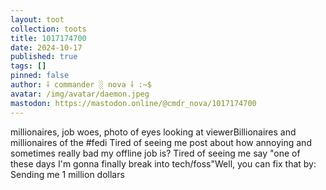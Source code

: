 ```yaml
---
layout: toot
collection: toots
title: 1017174700
date: 2024-10-17
published: true
tags: []
pinned: false
author: ⸸ commander ░ nova ⸸ :~$
avatar: /img/avatar/daemon.jpeg
mastodon: https://mastodon.online/@cmdr_nova/1017174700
---
```


millionaires, job woes, photo of eyes looking at viewerBillionaires and millionaires of the #fedi Tired of seeing me post about how annoying and sometimes really bad my offline job is? Tired of seeing me say "one of these days I'm gonna finally break into tech/foss"Well, you can fix that by: Sending me 1 million dollars
